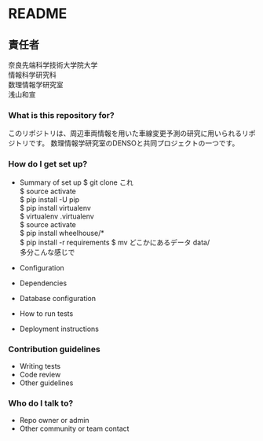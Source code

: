# README

## 責任者

奈良先端科学技術大学院大学  
情報科学研究科  
数理情報学研究室  
浅山和宣  

### What is this repository for?

このリポジトリは、周辺車両情報を用いた車線変更予測の研究に用いられるリポジトリです。
数理情報学研究室のDENSOと共同プロジェクトの一つです。

### How do I get set up?


* Summary of set up
$ git clone これ  
$ source activate  
$ pip install -U pip  
$ pip install virtualenv  
$ virtualenv .virtualenv  
$ source activate  
$ pip install wheelhouse/*  
$ pip install -r requirements
$ mv どこかにあるデータ data/  
多分こんな感じで

* Configuration
* Dependencies
* Database configuration
* How to run tests
* Deployment instructions

### Contribution guidelines ###

* Writing tests
* Code review
* Other guidelines

### Who do I talk to? ###

* Repo owner or admin
* Other community or team contact
